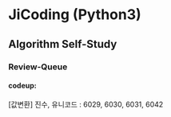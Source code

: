 # JiCoding (Python3)
 
## Algorithm Self-Study
### Review-Queue
#### codeup:
[값변환] 진수, 유니코드 : 6029, 6030, 6031, 6042
